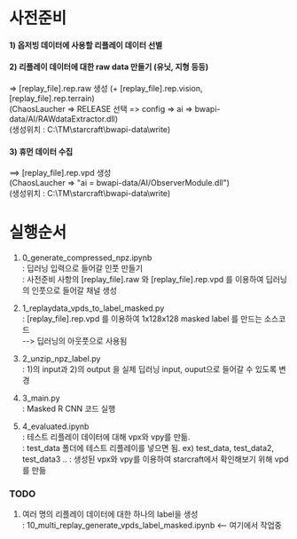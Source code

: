 # 사전준비

#### 1) 옵저빙 데이터에 사용할 리플레이 데이터 선별

#### 2) 리플레이 데이터에 대한 raw data 만들기 (유닛, 지형 등등)
   => [replay_file].rep.raw 생성 (+ [replay_file].rep.vision, [replay_file].rep.terrain)  
   (ChaosLaucher => RELEASE 선택 => config => ai => bwapi-data/AI/RAWdataExtractor.dll)  
   (생성위치 : C:\TM\starcraft\bwapi-data\write\)  

#### 3) 휴먼 데이터 수집  
   ==> [replay_file].rep.vpd 생성   
      (ChaosLaucher => "ai = bwapi-data/AI/ObserverModule.dll")  
      (생성위치 : C:\TM\starcraft\bwapi-data\write\)  


# 실행순서

1) 0_generate_compressed_npz.ipynb  
    : 딥러닝 입력으로 들어갈 인풋 만들기  
    : 사전준비 사항의 [replay_file].raw 와 [replay_file].rep.vpd 를 이용하여 딥러닝의 인풋으로 들어갈 채널 생성  
   
2) 1_replaydata_vpds_to_label_masked.py  
   : [replay_file].rep.vpd 를 이용하여 1x128x128 masked label 를 만드는 소스코드  
   --> 딥러닝의 아웃풋으로 사용됨  

3) 2_unzip_npz_label.py  
   : 1)의 input과 2)의 output 을 실제 딥러닝 input, ouput으로 들어갈 수 있도록 변경  
   
4) 3_main.py  
   : Masked R CNN 코드 실행  
   
5) 4_evaluated.ipynb  
   : 테스트 리플레이 데이터에 대해 vpx와 vpy를 만듦.  
   : test_data 폴더에 테스트 리플레이를 넣으면 됨. ex) test_data, test_data2, test_data3 .. 
   : 생성된 vpx와 vpy를 이용하여 starcraft에서 확인해보기 위해 vpd를 만듦




### TODO
1) 여러 명의 리플레이 데이터에 대한 하나의 label을 생성  
  : 10_multi_replay_generate_vpds_label_masked.ipynb <-- 여기에서 작업중